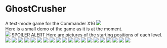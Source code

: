 # GhostCrusher
A text-mode game for the Commander X16
<img src=gc05.jpg /><br />
Here is a small demo of the game as it is at the moment.<br />
<img src=1stPlay.gif />
SPOILER ALERT
Here are pictures of the starting positions of each level.
<img src=level01.jpg />
<img src=level02.jpg />
<img src=level03.jpg />
<img src=level04.jpg />
<img src=level05.jpg />
<img src=level06.jpg />
<img src=level07.jpg />
<img src=level08.jpg />
<img src=level09.jpg />
<img src=level10.jpg />
<img src=level11.jpg />
<img src=level12.jpg />
<img src=level13.jpg />
<img src=level14.jpg />
<img src=level15.jpg />
<img src=level16.jpg />
<img src=level17.jpg />
<img src=level18.jpg />
<img src=level19.jpg />
<img src=level20.jpg />
